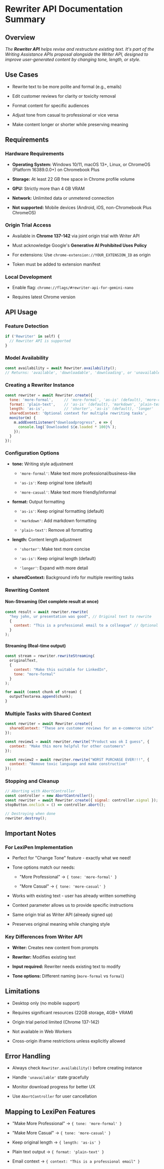 # Rewriter API Documentation Summary

## Overview

*The **Rewriter API** helps revise and restructure existing text. It's part of the Writing Assistance APIs proposal alongside the Writer API, designed to improve user-generated content by changing tone, length, or style.*

## Use Cases

* Rewrite text to be more polite and formal (e.g., emails)

* Edit customer reviews for clarity or toxicity removal

* Format content for specific audiences

* Adjust tone from casual to professional or vice versa

* Make content longer or shorter while preserving meaning

## Requirements

### Hardware Requirements

* **Operating System:** Windows 10/11, macOS 13+, Linux, or ChromeOS (Platform 16389.0.0+) on Chromebook Plus

* **Storage:** At least 22 GB free space in Chrome profile volume

* **GPU:** Strictly more than 4 GB VRAM

* **Network:** Unlimited data or unmetered connection

* **Not supported:** Mobile devices (Android, iOS, non-Chromebook Plus ChromeOS)

### Origin Trial Access

* Available in **Chrome 137-142** via joint origin trial with Writer API

* Must acknowledge Google's **Generative AI Prohibited Uses Policy**

* For extensions: Use `chrome-extension://YOUR_EXTENSION_ID` as origin

* Token must be added to extension manifest

### Local Development

* Enable flag: `chrome://flags/#rewriter-api-for-gemini-nano`

* Requires latest Chrome version

## API Usage

### Feature Detection

```javascript
if ('Rewriter' in self) {
  // Rewriter API is supported
}
```

### Model Availability

```javascript
const availability = await Rewriter.availability();
// Returns: 'available', 'downloadable', 'downloading', or 'unavailable'
```

### Creating a Rewriter Instance

```javascript
const rewriter = await Rewriter.create({
  tone: 'more-formal',     // 'more-formal', 'as-is' (default), 'more-casual'
  format: 'plain-text',    // 'as-is' (default), 'markdown', 'plain-text'
  length: 'as-is',         // 'shorter', 'as-is' (default), 'longer'
  sharedContext: 'Optional context for multiple rewriting tasks',
  monitor(m) {
    m.addEventListener("downloadprogress", e => {
      console.log(`Downloaded ${e.loaded * 100}%`);
    });
  }
});
```

### Configuration Options

* **tone:** Writing style adjustment

  * `'more-formal'`: Make text more professional/business-like

  * `'as-is'`: Keep original tone (default)

  * `'more-casual'`: Make text more friendly/informal

* **format:** Output formatting

  * `'as-is'`: Keep original formatting (default)

  * `'markdown'`: Add markdown formatting

  * `'plain-text'`: Remove all formatting

* **length:** Content length adjustment

  * `'shorter'`: Make text more concise

  * `'as-is'`: Keep original length (default)

  * `'longer'`: Expand with more detail

* **sharedContext:** Background info for multiple rewriting tasks

### Rewriting Content

#### Non-Streaming (Get complete result at once)

```javascript
const result = await rewriter.rewrite(
  "hey john, ur presentation was good", // Original text to rewrite
  {
    context: "This is a professional email to a colleague" // Optional context
  }
);
```

#### Streaming (Real-time output)

```javascript
const stream = rewriter.rewriteStreaming(
  originalText,
  {
    context: "Make this suitable for LinkedIn",
    tone: "more-formal"
  }
);

for await (const chunk of stream) {
  outputTextarea.append(chunk);
}
```

### Multiple Tasks with Shared Context

```javascript
const rewriter = await Rewriter.create({
  sharedContext: "These are customer reviews for an e-commerce site"
});

const review1 = await rewriter.rewrite("Product was ok I guess", {
  context: "Make this more helpful for other customers"
});

const review2 = await rewriter.rewrite("WORST PURCHASE EVER!!!", {
  context: "Remove toxic language and make constructive"
});
```

### Stopping and Cleanup

```javascript
// Aborting with AbortController
const controller = new AbortController();
const rewriter = await Rewriter.create({ signal: controller.signal });
stopButton.onclick = () => controller.abort();

// Destroying when done
rewriter.destroy();
```

## Important Notes

### For LexiPen Implementation

* Perfect for "Change Tone" feature - exactly what we need!

* Tone options match our needs:

  * "More Professional" → `{ tone: 'more-formal' }`

  * "More Casual" → `{ tone: 'more-casual' }`

* Works with existing text - user has already written something

* Context parameter allows us to provide specific instructions

* Same origin trial as Writer API (already signed up)

* Preserves original meaning while changing style

### Key Differences from Writer API

* **Writer:** Creates new content from prompts

* **Rewriter:** Modifies existing text

* **Input required:** Rewriter needs existing text to modify

* **Tone options:** Different naming (`more-formal` vs `formal`)

## Limitations

* Desktop only (no mobile support)

* Requires significant resources (22GB storage, 4GB+ VRAM)

* Origin trial period limited (Chrome 137-142)

* Not available in Web Workers

* Cross-origin iframe restrictions unless explicitly allowed

## Error Handling

* Always check `Rewriter.availability()` before creating instance

* Handle `'unavailable'` state gracefully

* Monitor download progress for better UX

* Use `AbortController` for user cancellation

## Mapping to LexiPen Features

* "Make More Professional" → `{ tone: 'more-formal' }`

* "Make More Casual" → `{ tone: 'more-casual' }`

* Keep original length → `{ length: 'as-is' }`

* Plain text output → `{ format: 'plain-text' }`

* Email context → `{ context: "This is a professional email" }`
